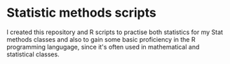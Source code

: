 # Statistic methods scripts
I created this repository and R scripts to practise both statistics for my Stat methods 
classes and also to gain some basic proficiency in the R programming langugage, since it's often
used in mathematical and statistical classes.